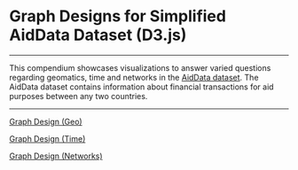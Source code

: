 # Graph Designs for Simplified AidData Dataset (D3.js)

---
This compendium showcases visualizations to answer varied questions regarding geomatics, time and networks in the [AidData dataset](https://www.aiddata.org/data/aiddata-core-research-release-level-1-3-1). The AidData dataset contains information about financial transactions for aid purposes between any two countries.

---
[Graph Design (Geo)](https://observablehq.com/d/76848a463d0cf621)

[Graph Design (Time)](https://observablehq.com/d/295e77fbb1f78bf7)

[Graph Design (Networks)](https://observablehq.com/d/335b4e86071947d1)
